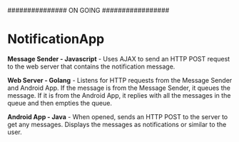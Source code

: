 ############### ON GOING #################

# NotificationApp

**Message Sender - Javascript** - Uses AJAX to send an HTTP POST request to the web server that contains the notification message.

**Web Server - Golang** - Listens for HTTP requests from the Message Sender and Android App.  If the message is from the Message Sender, it queues the message.  If it is from the Android App, it replies with all the messages in the queue and then empties the queue.

**Android App - Java** - When opened, sends an HTTP POST to the server to get any messages.  Displays the messages as notifications or similar to the user.
